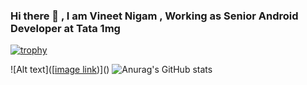 ### Hi there 👋 , I am Vineet Nigam , Working as Senior Android Developer at Tata 1mg


<!--
**pcpvin/pcpvin** is a ✨ _special_ ✨ repository because its `README.md` (this file) appears on your GitHub profile.

Here are some ideas to get you started:

- 🔭 I’m currently working on ...
- 🌱 I’m currently learning ...
- 👯 I’m looking to collaborate on ...
- 🤔 I’m looking for help with ...
- 💬 Ask me about ...
- 📫 How to reach me: ...
- 😄 Pronouns: ...
- ⚡ Fun fact: ...
-->

[![trophy](https://github-profile-trophy.vercel.app/?username=pcpvin&theme=onedark)](https://github.com/ryo-ma/github-profile-trophy)

![Alt text]([[image link](https://media.licdn.com/dms/image/D5616AQH2VPFtthob6Q/profile-displaybackgroundimage-shrink_350_1400/0/1712385478177?e=1718841600&v=beta&t=1LqW26wEKWru9GGAADMGIDlhTs4eRr3LUsLnbWS_GGI))]()
![Anurag's GitHub stats](https://github-readme-stats.vercel.app/api?username=pcpvin&show_icons=true&theme=radical)
